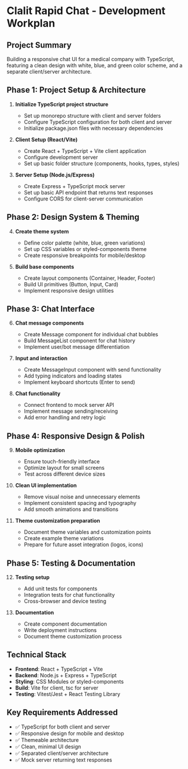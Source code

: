 # Clalit Rapid Chat - Development Workplan

## Project Summary
Building a responsive chat UI for a medical company with TypeScript, featuring a clean design with white, blue, and green color scheme, and a separate client/server architecture.

## Phase 1: Project Setup & Architecture
1. **Initialize TypeScript project structure**
   - Set up monorepo structure with client and server folders
   - Configure TypeScript configuration for both client and server
   - Initialize package.json files with necessary dependencies

2. **Client Setup (React/Vite)**
   - Create React + TypeScript + Vite client application
   - Configure development server
   - Set up basic folder structure (components, hooks, types, styles)

3. **Server Setup (Node.js/Express)**
   - Create Express + TypeScript mock server
   - Set up basic API endpoint that returns text responses
   - Configure CORS for client-server communication

## Phase 2: Design System & Theming
4. **Create theme system**
   - Define color palette (white, blue, green variations)
   - Set up CSS variables or styled-components theme
   - Create responsive breakpoints for mobile/desktop

5. **Build base components**
   - Create layout components (Container, Header, Footer)
   - Build UI primitives (Button, Input, Card)
   - Implement responsive design utilities

## Phase 3: Chat Interface
6. **Chat message components**
   - Create Message component for individual chat bubbles
   - Build MessageList component for chat history
   - Implement user/bot message differentiation

7. **Input and interaction**
   - Create MessageInput component with send functionality
   - Add typing indicators and loading states
   - Implement keyboard shortcuts (Enter to send)

8. **Chat functionality**
   - Connect frontend to mock server API
   - Implement message sending/receiving
   - Add error handling and retry logic

## Phase 4: Responsive Design & Polish
9. **Mobile optimization**
   - Ensure touch-friendly interface
   - Optimize layout for small screens
   - Test across different device sizes

10. **Clean UI implementation**
    - Remove visual noise and unnecessary elements
    - Implement consistent spacing and typography
    - Add smooth animations and transitions

11. **Theme customization preparation**
    - Document theme variables and customization points
    - Create example theme variations
    - Prepare for future asset integration (logos, icons)

## Phase 5: Testing & Documentation
12. **Testing setup**
    - Add unit tests for components
    - Integration tests for chat functionality
    - Cross-browser and device testing

13. **Documentation**
    - Create component documentation
    - Write deployment instructions
    - Document theme customization process

## Technical Stack
- **Frontend**: React + TypeScript + Vite
- **Backend**: Node.js + Express + TypeScript
- **Styling**: CSS Modules or styled-components
- **Build**: Vite for client, tsc for server
- **Testing**: Vitest/Jest + React Testing Library

## Key Requirements Addressed
- ✅ TypeScript for both client and server
- ✅ Responsive design for mobile and desktop
- ✅ Themeable architecture
- ✅ Clean, minimal UI design
- ✅ Separated client/server architecture
- ✅ Mock server returning text responses
